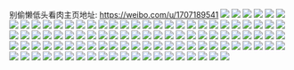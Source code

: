 别偷懒低头看肉主页地址: https://weibo.com/u/1707189541 
![](https://wx4.sinaimg.cn/mw2000/65c1a525ly1h8xpb3a3l1j21kw2dcb2a.jpg) 
![](https://wx4.sinaimg.cn/mw2000/65c1a525ly1h8xpb3mj8yj21kw0mpjvu.jpg) 
![](https://wx4.sinaimg.cn/mw2000/65c1a525ly1h8xpb3x9etj20wr0dj76h.jpg) 
![](https://wx4.sinaimg.cn/mw2000/65c1a525ly1h8xpb1eok4j22c02c01ky.jpg) 
![](https://wx4.sinaimg.cn/mw2000/65c1a525ly1h8xpb5nk8pj21kw2dcb2a.jpg) 
![](https://wx4.sinaimg.cn/mw2000/65c1a525ly1h8xpb4n5uuj21sc2dsx6p.jpg) 
![](https://wx4.sinaimg.cn/mw2000/65c1a525ly1h7y1rccaguj20zk0k07b7.jpg) 
![](https://wx4.sinaimg.cn/mw2000/65c1a525ly1h7n4j7ymeoj22c0340kjn.jpg) 
![](https://wx4.sinaimg.cn/mw2000/65c1a525ly1h7fc8kne9qj20wr1z0h3z.jpg) 
![](https://wx4.sinaimg.cn/mw2000/65c1a525ly1h75v480kfvj21sc2ds7wh.jpg) 
![](https://wx4.sinaimg.cn/mw2000/65c1a525ly1h70idd13n5j20wr1z0txk.jpg) 
![](https://wx4.sinaimg.cn/mw2000/65c1a525ly1h6y4b2bingj21es1vp4qp.jpg) 
![](https://wx4.sinaimg.cn/mw2000/65c1a525ly1h6xvazhepaj22c02c0u0y.jpg) 
![](https://wx4.sinaimg.cn/mw2000/65c1a525ly1h6xvb14emgj22dc35skjm.jpg) 
![](https://wx4.sinaimg.cn/mw2000/65c1a525ly1h6y4cxs9jrj22ef35sx6p.jpg) 
![](https://wx4.sinaimg.cn/mw2000/65c1a525ly1h6xvcs0bcij20u00u0wh7.jpg) 
![](https://wx4.sinaimg.cn/mw2000/65c1a525ly1h60568posqj234022o48o.jpg) 
![](https://wx4.sinaimg.cn/mw2000/65c1a525ly1h5bgtzzt6oj22c02c0u0x.jpg) 
![](https://wx4.sinaimg.cn/mw2000/65c1a525ly1h5bgu0qvo3j20zo0zo4c3.jpg) 
![](https://wx4.sinaimg.cn/mw2000/65c1a525ly1h52nbwx0ouj20u01400yy.jpg) 
![](https://wx4.sinaimg.cn/mw2000/65c1a525ly1h4kcg4kk7cj22yo2yoe86.jpg) 
![](https://wx4.sinaimg.cn/mw2000/65c1a525ly1h4kcgnod89j216o0sr1b1.jpg) 
![](https://wx4.sinaimg.cn/mw2000/65c1a525ly1h4958cai6oj21sc1scb1g.jpg) 
![](https://wx4.sinaimg.cn/mw2000/65c1a525ly1h4958bctsvj21hc0u0wv2.jpg) 
![](https://wx4.sinaimg.cn/mw2000/65c1a525ly1h46dx7ea0vj22c0340x6p.jpg) 
![](https://wx4.sinaimg.cn/mw2000/65c1a525ly1h3dafva7jfj21w01w0qv6.jpg) 
![](https://wx4.sinaimg.cn/mw2000/65c1a525ly1h39yi3brs7j20cz0hbwg6.jpg) 
![](https://wx4.sinaimg.cn/mw2000/65c1a525ly1h2x58z22i6j20n01dsu0t.jpg) 
![](https://wx4.sinaimg.cn/mw2000/65c1a525ly1h2343p6nmbj20u40xmdr9.jpg) 
![](https://wx4.sinaimg.cn/mw2000/65c1a525ly1h1ngrcn65vj20n00ivdic.jpg) 
![](https://wx4.sinaimg.cn/mw2000/65c1a525ly1h1bb87hpkgj20k00zkn2b.jpg) 
![](https://wx4.sinaimg.cn/mw2000/65c1a525ly1h11bzpi084j22c03407wh.jpg) 
![](https://wx4.sinaimg.cn/mw2000/65c1a525ly1h11bzq2v03j20zk1beq7x.jpg) 
![](https://wx4.sinaimg.cn/mw2000/65c1a525ly1h102x8jjn5j20mz0hpdk3.jpg) 
![](https://wx4.sinaimg.cn/mw2000/65c1a525ly1h1033ihxvfj20rs1jk4be.jpg) 
![](https://wx4.sinaimg.cn/mw2000/65c1a525ly1h0twnl5fvzj20sg0sgtg4.jpg) 
![](https://wx4.sinaimg.cn/mw2000/65c1a525ly1h0q12028vaj22c02c04qq.jpg) 
![](https://wx4.sinaimg.cn/mw2000/65c1a525ly1h0is8ebeanj20u00u0n7r.jpg) 
![](https://wx4.sinaimg.cn/mw2000/65c1a525ly1h0g6x0ho9nj22c03404qq.jpg) 
![](https://wx4.sinaimg.cn/mw2000/b10c1bc2ly1h063iwy0l6g206o06owgf.jpg) 
![](https://wx4.sinaimg.cn/mw2000/65c1a525ly1gzzvvaxz7lj20u00u0k3y.jpg) 
![](https://wx4.sinaimg.cn/mw2000/65c1a525ly1gzzvvt3xvjj20mi0mi46a.jpg) 
![](https://wx4.sinaimg.cn/mw2000/65c1a525ly1gzq30vlh47j20u0140n6k.jpg) 
![](https://wx4.sinaimg.cn/mw2000/65c1a525ly1gyomgqn1hsj20mi0mitd4.jpg) 
![](https://wx4.sinaimg.cn/mw2000/65c1a525ly1gykdyzts5qj20u00u0jy0.jpg) 
![](https://wx4.sinaimg.cn/mw2000/65c1a525ly1gykdz0pdwoj20u00u07aq.jpg) 
![](https://wx4.sinaimg.cn/mw2000/65c1a525ly1gykdz25n3gj20u00u0afh.jpg) 
![](https://wx4.sinaimg.cn/mw2000/65c1a525ly1gykdz3fa75j21400u0wpm.jpg) 
![](https://wx4.sinaimg.cn/mw2000/65c1a525ly1gyke145tr3j20u0140gud.jpg) 
![](https://wx4.sinaimg.cn/mw2000/65c1a525ly1gykdz4uexej20u01el4c8.jpg) 
![](https://wx4.sinaimg.cn/mw2000/65c1a525ly1gykdzwjq9qj20u0140dnx.jpg) 
![](https://wx4.sinaimg.cn/mw2000/65c1a525ly1gykdzli0hmj20n01dsn1h.jpg) 
![](https://wx4.sinaimg.cn/mw2000/65c1a525ly1gyfm0ojbsrj20u00u0tcc.jpg) 
![](https://wx4.sinaimg.cn/mw2000/65c1a525ly1gyfm0nhbo4j20u00u0n1d.jpg) 
![](https://wx4.sinaimg.cn/mw2000/65c1a525ly1gyfm0pbd1uj20u0190465.jpg) 
![](https://wx4.sinaimg.cn/mw2000/65c1a525ly1gy30irz5drj21830ot4a4.jpg) 
![](https://wx4.sinaimg.cn/mw2000/65c1a525ly1gxxef2siafj20u0140wkw.jpg) 
![](https://wx4.sinaimg.cn/mw2000/65c1a525ly1gxrhk3x3v7j22c02c0x6q.jpg) 
![](https://wx4.sinaimg.cn/mw2000/65c1a525ly1gxlcjqx4y9j20db0db40a.jpg) 
![](https://wx4.sinaimg.cn/mw2000/65c1a525ly1gxi5yahpyaj20t90t2q75.jpg) 
![](https://wx4.sinaimg.cn/mw2000/65c1a525ly1gxi5ypuarpj20n00n0gnz.jpg) 
![](https://wx4.sinaimg.cn/mw2000/65c1a525ly1gwf0rns4z1j21r02c0hdt.jpg) 
![](https://wx4.sinaimg.cn/mw2000/65c1a525ly1gw6c8dcfksj22c02c0kjm.jpg) 
![](https://wx4.sinaimg.cn/mw2000/001RxbZbly1gvozcmwklij60l106xq3f02.jpg) 
![](https://wx4.sinaimg.cn/mw2000/001RxbZbly1gvozcpejq6j61o01o0hdt02.jpg) 
![](https://wx4.sinaimg.cn/mw2000/001RxbZbly1gvozcss7m3j62c02c0qv802.jpg) 
![](https://wx4.sinaimg.cn/mw2000/001RxbZbly1gv87t341ztj62c02c0b2902.jpg) 
![](https://wx4.sinaimg.cn/mw2000/001RxbZbly1gv882bmcqgj62dg35sqv702.jpg) 
![](https://wx4.sinaimg.cn/mw2000/001RxbZbly1gv48l4l27dj62c02c0b2a02.jpg) 
![](https://wx4.sinaimg.cn/mw2000/001RxbZbly1gv48l85djbj62c02c0b2b02.jpg) 
![](https://wx4.sinaimg.cn/mw2000/001RxbZbly1gv48l4wn7aj616z16z4gj02.jpg) 
![](https://wx4.sinaimg.cn/mw2000/001RxbZbly1gv48l5pa4yj62c02c0kjm02.jpg) 
![](https://wx4.sinaimg.cn/mw2000/001RxbZbly1gv48ldnph2j62c02c0qv702.jpg) 
![](https://wx4.sinaimg.cn/mw2000/001RxbZbly1gv48l8767ij62c02c07wi02.jpg) 
![](https://wx4.sinaimg.cn/mw2000/001RxbZbly1gv48lfrgalj635s35s1l002.jpg) 
![](https://wx4.sinaimg.cn/mw2000/001RxbZbly1gv48lc80j7j63402c0qv802.jpg) 
![](https://wx4.sinaimg.cn/mw2000/001RxbZbly1gv48ld5mhcj62c02c04qq02.jpg) 
![](https://wx4.sinaimg.cn/mw2000/001RxbZbgy1gun1nipn7tj62c02c0b2a02.jpg) 
![](https://wx4.sinaimg.cn/mw2000/001RxbZbly1gu3j94dgv4j60u01hae3402.jpg) 
![](https://wx4.sinaimg.cn/mw2000/001RxbZbly1gtujnapia7j63402c0kjl02.jpg) 
![](https://wx4.sinaimg.cn/mw2000/001RxbZbly1gtujozxpkbj62c02c0kjm02.jpg) 
![](https://wx4.sinaimg.cn/mw2000/001RxbZbly1gtujos2f4fj62c0340u0y02.jpg) 
![](https://wx4.sinaimg.cn/mw2000/001RxbZbly1gtt9oazyboj61ey0sn48n02.jpg) 
![](https://wx4.sinaimg.cn/mw2000/001RxbZbly1gtpbk11rbyj634022o1ky02.jpg) 
![](https://wx4.sinaimg.cn/mw2000/001RxbZbly1gtlsxafou9j61kw1kwwu402.jpg) 
![](https://wx4.sinaimg.cn/mw2000/65c1a525ly1gt6rybg1xpj22c02c0npe.jpg) 
![](https://wx4.sinaimg.cn/mw2000/65c1a525ly1gt6rya751sj234022o4qq.jpg) 
![](https://wx4.sinaimg.cn/mw2000/65c1a525ly1gt6ryhuorij22c0340hdv.jpg) 
![](https://wx4.sinaimg.cn/mw2000/b10c1bc2ly1gsiyws5j67g20j60nwqds.jpg) 
![](https://wx4.sinaimg.cn/mw2000/001RxbZbly1gs594fsyspj62c02c04qp02.jpg) 
![](https://wx4.sinaimg.cn/mw2000/65c1a525ly1grk8chqlbwj21sc1sctro.jpg) 
![](https://wx4.sinaimg.cn/mw2000/65c1a525ly1grk8chax5sj20u00u0qcy.jpg) 
![](https://wx4.sinaimg.cn/mw2000/65c1a525ly1grk8d8obrjj234022o7wi.jpg) 
![](https://wx4.sinaimg.cn/mw2000/65c1a525ly1gr2m9ycej1j21ds0n01l1.jpg) 
![](https://wx4.sinaimg.cn/mw2000/65c1a525ly1gqml43f6axj2235235e84.jpg) 
![](https://wx4.sinaimg.cn/mw2000/65c1a525ly1gqml2abhkgj22c02c0npp.jpg) 
![](https://wx4.sinaimg.cn/mw2000/65c1a525ly1gqml2q4y94j21sc1scnpg.jpg) 
![](https://wx4.sinaimg.cn/mw2000/65c1a525ly1gqml2v51lej21f11f1x6r.jpg) 
![](https://wx4.sinaimg.cn/mw2000/65c1a525ly1gqml33mps9j22c02c0u12.jpg) 
![](https://wx4.sinaimg.cn/mw2000/65c1a525ly1gqml3adhopj21mz1mz1l0.jpg) 
![](https://wx4.sinaimg.cn/mw2000/65c1a525ly1gqg11bx0eqj21o01o0qo7.jpg) 
